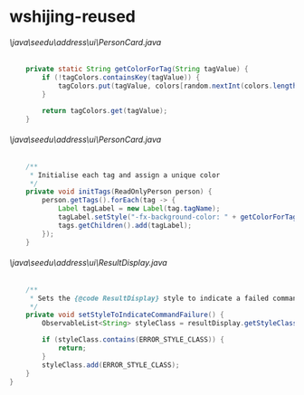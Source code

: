 # wshijing-reused
###### \java\seedu\address\ui\PersonCard.java
``` java
    private static String getColorForTag(String tagValue) {
        if (!tagColors.containsKey(tagValue)) {
            tagColors.put(tagValue, colors[random.nextInt(colors.length)]);
        }

        return tagColors.get(tagValue);
    }
```
###### \java\seedu\address\ui\PersonCard.java
``` java
    /**
     * Initialise each tag and assign a unique color
     */
    private void initTags(ReadOnlyPerson person) {
        person.getTags().forEach(tag -> {
            Label tagLabel = new Label(tag.tagName);
            tagLabel.setStyle("-fx-background-color: " + getColorForTag(tag.tagName));
            tags.getChildren().add(tagLabel);
        });
    }
```
###### \java\seedu\address\ui\ResultDisplay.java
``` java
    /**
     * Sets the {@code ResultDisplay} style to indicate a failed command.
     */
    private void setStyleToIndicateCommandFailure() {
        ObservableList<String> styleClass = resultDisplay.getStyleClass();

        if (styleClass.contains(ERROR_STYLE_CLASS)) {
            return;
        }
        styleClass.add(ERROR_STYLE_CLASS);
    }
}
```
